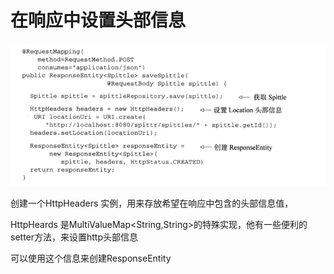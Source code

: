 # 在响应中设置头部信息

![image-20190805231507055](./img/image-20190805231507055.png)

创建一个HttpHeaders 实例，用来存放希望在响应中包含的头部信息值，

HttpHeards 是MultiValueMap<String,String>的特殊实现，他有一些便利的setter方法，来设置http头部信息

可以使用这个信息来创建ResponseEntity 